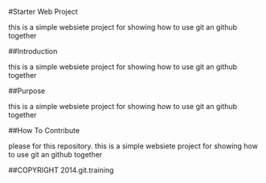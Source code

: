 #Starter Web Project

this is a simple websiete project for showing how to use git an github together

##Introduction

this is a simple websiete project for showing how to use git an github together

##Purpose

this is a simple websiete project for showing how to use git an github together

##How To Contribute

please for this repository.
this is a simple websiete project for showing how to use git an github together


##COPYRIGHT
	2014.git.training